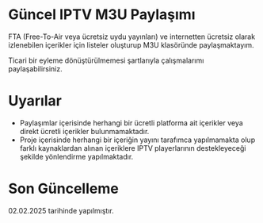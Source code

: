 # Güncel IPTV M3U Paylaşımı
FTA (Free-To-Air veya ücretsiz uydu yayınları) ve internetten ücretsiz olarak izlenebilen içerikler için listeler oluşturup M3U klasöründe paylaşmaktayım.

Ticari bir eyleme dönüştürülmemesi şartlarıyla çalışmalarımı paylaşabilirsiniz.

# Uyarılar
* Paylaşımlar içerisinde herhangi bir ücretli platforma ait içerikler veya direkt ücretli içerikler bulunmamaktadır.
* Proje içerisinde herhangi bir içeriğin yayını tarafımca yapılmamakta olup farklı kaynaklardan alınan içeriklere IPTV playerlarının destekleyeceği şekilde yönlendirme yapılmaktadır.

# Son Güncelleme
02.02.2025 tarihinde yapılmıştır.
